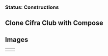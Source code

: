 ### Status: Constructions

## Clone Cifra Club with Compose

## Images

<table> 
  <tr>
    <td><img src="assets/1.jpeg" alt = "" ></td>
    <td><img src="assets/2.jpeg" alt = "" ></td> 
  </tr>
 </table>
